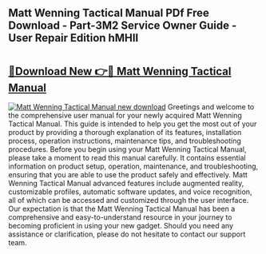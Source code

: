## Matt Wenning Tactical Manual PDf Free Download - Part-3M2 Service Owner Guide - User Repair Edition hMHII

# <h2><a href="http://cf24496.oget.top/?id=Matt+Wenning+Tactical+Manual">🔗Download New 👉🔴 Matt Wenning Tactical Manual</a></h2>

[![Matt Wenning Tactical Manual new download](https://i.imgur.com/5g1atiW.png)](http://cf24496.oget.top/?id=Matt+Wenning+Tactical+Manual)
Greetings and welcome to the comprehensive user manual for your newly acquired Matt Wenning Tactical Manual. This guide is intended to help you get the most out of your product by providing a thorough explanation of its features, installation process, operation instructions, maintenance tips, and troubleshooting procedures. Before you begin using your Matt Wenning Tactical Manual, please take a moment to read this manual carefully. It contains essential information on product setup, operation, maintenance, and troubleshooting, ensuring that you are able to use the product safely and effectively. Matt Wenning Tactical Manual advanced features include augmented reality, customizable profiles, automatic software updates, and voice recognition, all of which can be accessed and customized through the user interface. Our expectation is that the Matt Wenning Tactical Manual has been a comprehensive and easy-to-understand resource in your journey to becoming proficient in using your new gadget. Should you need any assistance or clarification, please do not hesitate to contact our support team.
